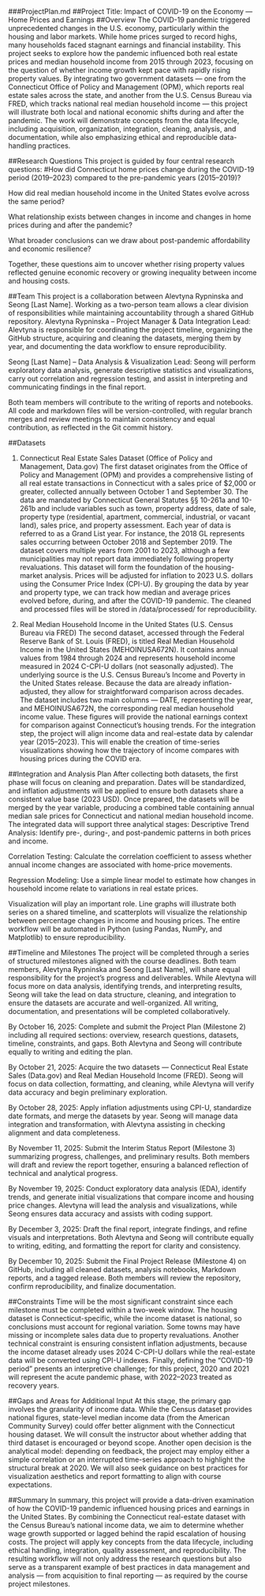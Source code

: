 ###ProjectPlan.md
##Project Title: Impact of COVID-19 on the Economy — Home Prices and Earnings
##Overview
The COVID-19 pandemic triggered unprecedented changes in the U.S. economy, particularly within the housing and labor markets. While home prices surged to record highs, many households faced stagnant earnings and financial instability. This project seeks to explore how the pandemic influenced both real estate prices and median household income from 2015 through 2023, focusing on the question of whether income growth kept pace with rapidly rising property values.
By integrating two government datasets — one from the Connecticut Office of Policy and Management (OPM), which reports real estate sales across the state, and another from the U.S. Census Bureau via FRED, which tracks national real median household income — this project will illustrate both local and national economic shifts during and after the pandemic. The work will demonstrate concepts from the data lifecycle, including acquisition, organization, integration, cleaning, analysis, and documentation, while also emphasizing ethical and reproducible data-handling practices.

##Research Questions
This project is guided by four central research questions:
#How did Connecticut home prices change during the COVID-19 period (2019–2023) compared to the pre-pandemic years (2015–2019)?


How did real median household income in the United States evolve across the same period?


What relationship exists between changes in income and changes in home prices during and after the pandemic?


What broader conclusions can we draw about post-pandemic affordability and economic resilience?


Together, these questions aim to uncover whether rising property values reflected genuine economic recovery or growing inequality between income and housing costs.

##Team
This project is a collaboration between Alevtyna Rypninska and Seong [Last Name]. Working as a two-person team allows a clear division of responsibilities while maintaining accountability through a shared GitHub repository.
Alevtyna Rypninska – Project Manager & Data Integration Lead:
 Alevtyna is responsible for coordinating the project timeline, organizing the GitHub structure, acquiring and cleaning the datasets, merging them by year, and documenting the data workflow to ensure reproducibility.


Seong [Last Name] – Data Analysis & Visualization Lead:
 Seong will perform exploratory data analysis, generate descriptive statistics and visualizations, carry out correlation and regression testing, and assist in interpreting and communicating findings in the final report.


Both team members will contribute to the writing of reports and notebooks. All code and markdown files will be version-controlled, with regular branch merges and review meetings to maintain consistency and equal contribution, as reflected in the Git commit history.

##Datasets
1. Connecticut Real Estate Sales Dataset (Office of Policy and Management, Data.gov)
The first dataset originates from the Office of Policy and Management (OPM) and provides a comprehensive listing of all real estate transactions in Connecticut with a sales price of $2,000 or greater, collected annually between October 1 and September 30. The data are mandated by Connecticut General Statutes §§ 10-261a and 10-261b and include variables such as town, property address, date of sale, property type (residential, apartment, commercial, industrial, or vacant land), sales price, and property assessment.
Each year of data is referred to as a Grand List year. For instance, the 2018 GL represents sales occurring between October 2018 and September 2019. The dataset covers multiple years from 2001 to 2023, although a few municipalities may not report data immediately following property revaluations.
This dataset will form the foundation of the housing-market analysis. Prices will be adjusted for inflation to 2023 U.S. dollars using the Consumer Price Index (CPI-U). By grouping the data by year and property type, we can track how median and average prices evolved before, during, and after the COVID-19 pandemic. The cleaned and processed files will be stored in /data/processed/ for reproducibility.

2. Real Median Household Income in the United States (U.S. Census Bureau via FRED)
The second dataset, accessed through the Federal Reserve Bank of St. Louis (FRED), is titled Real Median Household Income in the United States (MEHOINUSA672N). It contains annual values from 1984 through 2024 and represents household income measured in 2024 C-CPI-U dollars (not seasonally adjusted). The underlying source is the U.S. Census Bureau’s Income and Poverty in the United States release.
Because the data are already inflation-adjusted, they allow for straightforward comparison across decades. The dataset includes two main columns — DATE, representing the year, and MEHOINUSA672N, the corresponding real median household income value. These figures will provide the national earnings context for comparison against Connecticut’s housing trends.
For the integration step, the project will align income data and real-estate data by calendar year (2015–2023). This will enable the creation of time-series visualizations showing how the trajectory of income compares with housing prices during the COVID era.

##Integration and Analysis Plan
After collecting both datasets, the first phase will focus on cleaning and preparation. Dates will be standardized, and inflation adjustments will be applied to ensure both datasets share a consistent value base (2023 USD). Once prepared, the datasets will be merged by the year variable, producing a combined table containing annual median sale prices for Connecticut and national median household income.
The integrated data will support three analytical stages:
Descriptive Trend Analysis: Identify pre-, during-, and post-pandemic patterns in both prices and income.


Correlation Testing: Calculate the correlation coefficient to assess whether annual income changes are associated with home-price movements.


Regression Modeling: Use a simple linear model to estimate how changes in household income relate to variations in real estate prices.


Visualization will play an important role. Line graphs will illustrate both series on a shared timeline, and scatterplots will visualize the relationship between percentage changes in income and housing prices. The entire workflow will be automated in Python (using Pandas, NumPy, and Matplotlib) to ensure reproducibility.

##Timeline and Milestones
The project will be completed through a series of structured milestones aligned with the course deadlines. Both team members, Alevtyna Rypninska and Seong [Last Name], will share equal responsibility for the project’s progress and deliverables. While Alevtyna will focus more on data analysis, identifying trends, and interpreting results, Seong will take the lead on data structure, cleaning, and integration to ensure the datasets are accurate and well-organized. All writing, documentation, and presentations will be completed collaboratively.

By October 16, 2025: Complete and submit the Project Plan (Milestone 2) including all required sections: overview, research questions, datasets, timeline, constraints, and gaps. Both Alevtyna and Seong will contribute equally to writing and editing the plan.

By October 21, 2025: Acquire the two datasets — Connecticut Real Estate Sales (Data.gov) and Real Median Household Income (FRED). Seong will focus on data collection, formatting, and cleaning, while Alevtyna will verify data accuracy and begin preliminary exploration.

By October 28, 2025: Apply inflation adjustments using CPI-U, standardize date formats, and merge the datasets by year. Seong will manage data integration and transformation, with Alevtyna assisting in checking alignment and data completeness.

By November 11, 2025: Submit the Interim Status Report (Milestone 3) summarizing progress, challenges, and preliminary results. Both members will draft and review the report together, ensuring a balanced reflection of technical and analytical progress.

By November 19, 2025: Conduct exploratory data analysis (EDA), identify trends, and generate initial visualizations that compare income and housing price changes. Alevtyna will lead the analysis and visualizations, while Seong ensures data accuracy and assists with coding support.

By December 3, 2025: Draft the final report, integrate findings, and refine visuals and interpretations. Both Alevtyna and Seong will contribute equally to writing, editing, and formatting the report for clarity and consistency.

By December 10, 2025: Submit the Final Project Release (Milestone 4) on GitHub, including all cleaned datasets, analysis notebooks, Markdown reports, and a tagged release. Both members will review the repository, confirm reproducibility, and finalize documentation.

##Constraints
Time will be the most significant constraint since each milestone must be completed within a two-week window. The housing dataset is Connecticut-specific, while the income dataset is national, so conclusions must account for regional variation. Some towns may have missing or incomplete sales data due to property revaluations. Another technical constraint is ensuring consistent inflation adjustments, because the income dataset already uses 2024 C-CPI-U dollars while the real-estate data will be converted using CPI-U indexes. Finally, defining the “COVID-19 period” presents an interpretive challenge; for this project, 2020 and 2021 will represent the acute pandemic phase, with 2022–2023 treated as recovery years.

##Gaps and Areas for Additional Input
At this stage, the primary gap involves the granularity of income data. While the Census dataset provides national figures, state-level median income data (from the American Community Survey) could offer better alignment with the Connecticut housing dataset. We will consult the instructor about whether adding that third dataset is encouraged or beyond scope.
 Another open decision is the analytical model: depending on feedback, the project may employ either a simple correlation or an interrupted time-series approach to highlight the structural break at 2020. We will also seek guidance on best practices for visualization aesthetics and report formatting to align with course expectations.

##Summary
In summary, this project will provide a data-driven examination of how the COVID-19 pandemic influenced housing prices and earnings in the United States. By combining the Connecticut real-estate dataset with the Census Bureau’s national income data, we aim to determine whether wage growth supported or lagged behind the rapid escalation of housing costs. The project will apply key concepts from the data lifecycle, including ethical handling, integration, quality assessment, and reproducibility.
The resulting workflow will not only address the research questions but also serve as a transparent example of best practices in data management and analysis — from acquisition to final reporting — as required by the course project milestones.

